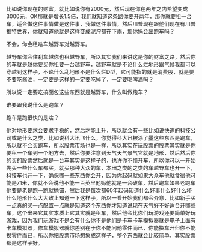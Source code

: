 比如说你现在的财富，就比如说你有2000元，然后现在你在两年之内希望变成3000元，OK那就是增长1.5倍，我们就知道这条路你要开两年，那你就要租一台车，适合做这件事情做是这件事，我做这件事情，然后川普现在跟他们现在有川普推特世界，你就知道他就是这样变成泥泞都在下雨，那你妈会出跑车吗？


不会，你会租啥车越野车对越野车。

越野车你会住刹车越你也租越野车，所以其实我们来讲这是你的财富之路，然后你的车就是越你要买你租要一台越野车，越野车就是不论什么烂地形跟气候我都可以穿越到这样子，不论什么乱地形不是什么烂D型，它可能指的就是消费股，就是要不要吃酱油，一定要是这样的一定要吃掉了，一定要喝啤酒吗？

所以说一定要吃搞面包这些东西就是越野车，什么叫做跑车？

谁要跟我说什么是跑车？

跑车是跑很快的是啥？


他对地形要求会要求平稳的，然后才能上升，所以就会有一些比如说快速的科技公司或是什么之类，比如说科大讯飞什么，你觉得科大讯被涂了墨这些东西是跑车，所以就不会买跑车，所以股票市场也是一样，所以其实在玩股票的股票其实就是你要租一个车到一个地方去，然后你要注意到天气天气景气它就是地形，然后然后你的买的股票然后就是一台车其实是这样子的，也许你不懂开车，所以你可以一开始先买一些什么车都买，就买那种大众的车，本田之类的之类的车越野车也开一下，科技车也开一下，确保哪一些东西你会开，因为你起码就如果大众车他就食宿他可能是71米，你就不会说他不能一百英里他妈他就是一台破车，然后跑车如果老跑车他要是老是跑一跑就抛锚，然后我是每次都60年起码知道什么好事什么好什么坏什么地形什么大大致上知道一下这样子，所以一看开始我们都会介意，比如新手买一点真的买一点配置一点就是知道这个东西你才知道说现在天气好不好适合开哪些车，这个出来它其实本质上它其实就是租车，然后他会比你们玩游戏还要简单好玩游戏，因为我们玩游戏不是会有什么你不是他们是卡车卡车模拟器就是电子上面有卡车模拟器，修车模拟器就你差别在于你不能问他零件而已，你能换车开但你不能换零件而已，所以你把股票市场想象成这样子，整个东西就会比较简单，其实股票都是这样子好。
